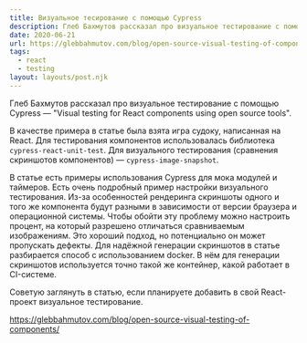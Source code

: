 ```yaml
---
title: Визуальное тесирование с помощью Cypress
description: Глеб Бахмутов рассказал про визуальное тестирование с помощью Cypress
date: 2020-06-21
url: https://glebbahmutov.com/blog/open-source-visual-testing-of-components/
tags:
  - react
  - testing
layout: layouts/post.njk
---
```

Глеб Бахмутов рассказал про визуальное тестирование с помощью Cypress — "Visual testing for React components using open source tools".

В качестве примера в статье была взята игра судоку, написанная на React. Для тестирования компонентов использовалась библиотека `cypress-react-unit-test`. Для визуального тестирования (сравнения скриншотов компонентов) — `cypress-image-snapshot`.

В статье есть примеры использования Cypress для мока модулей и таймеров. Есть очень подробный пример настройки визуального тестирования. Из-за особенностей рендеринга скриншоты одного и того же компонента будут разными в зависимости от версии браузера и операционной системы. Чтобы обойти эту проблему можно настроить процент, на который разрешено отличаться сравниваемым изображениям. Это хороший подход, но потенциально он может пропускать дефекты. Для надёжной генерации скриншотов в статье разбирается способ с использованием docker. В нём для генерации скриншотов используется точно такой же контейнер, какой работает в CI-системе.

Советую заглянуть в статью, если планируете добавить в свой React-проект визуальное тестирование.

https://glebbahmutov.com/blog/open-source-visual-testing-of-components/
